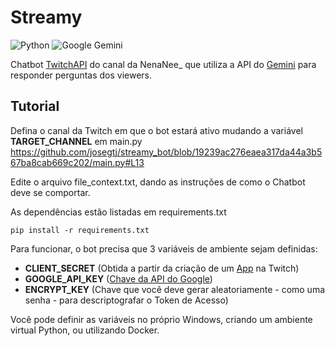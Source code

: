 # Streamy
![Python](https://img.shields.io/badge/python-3670A0?style=for-the-badge&logo=python&logoColor=ffdd54)
![Google Gemini](https://img.shields.io/badge/Google%20Gemini-886FBF?style=for-the-badge&logo=googlegemini&logoColor=fff)

Chatbot [TwitchAPI](https://github.com/Teekeks/pyTwitchAPI) do canal da NenaNee_ que utiliza a API do [Gemini](https://ai.google.dev/gemini-api/docs?hl=pt-br) para responder perguntas dos viewers.

## Tutorial

Defina o canal da Twitch em que o bot estará ativo mudando a variável **TARGET_CHANNEL** em main.py
https://github.com/josegtj/streamy_bot/blob/19239ac276eaea317da44a3b567ba8cab669c202/main.py#L13

Edite o arquivo file_context.txt, dando as instruções de como o Chatbot deve se comportar.

As dependências estão listadas em requirements.txt
```
pip install -r requirements.txt
```

Para funcionar, o bot precisa que 3 variáveis de ambiente sejam definidas:
- **CLIENT_SECRET** (Obtida a partir da criação de um [App](https://dev.twitch.tv/console/apps) na Twitch)
- **GOOGLE_API_KEY** ([Chave da API do Google](https://aistudio.google.com/apikey))
- **ENCRYPT_KEY** (Chave que você deve gerar aleatoriamente - como uma senha - para descriptografar o Token de Acesso)

Você pode definir as variáveis no próprio Windows, criando um ambiente virtual Python, ou utilizando Docker.
